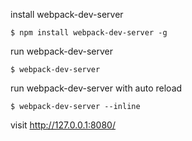 install webpack-dev-server
````
$ npm install webpack-dev-server -g

````
run webpack-dev-server
````
$ webpack-dev-server
````
run webpack-dev-server with auto reload
````
$ webpack-dev-server --inline
````

visit http://127.0.0.1:8080/

